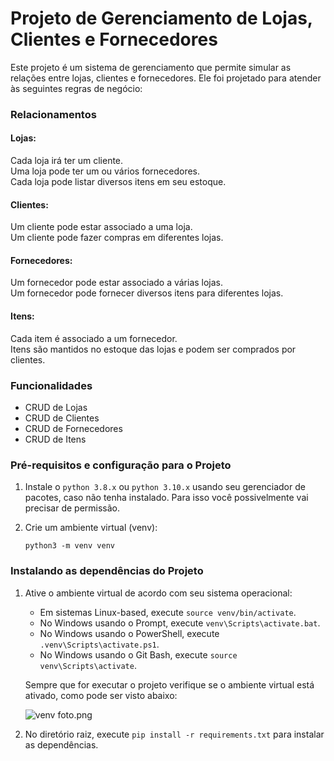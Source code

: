 # Projeto de Gerenciamento de Lojas, Clientes e Fornecedores

Este projeto é um sistema de gerenciamento que permite simular as relações entre lojas, clientes e fornecedores. 
Ele foi projetado para atender às seguintes regras de negócio:

### Relacionamentos

#### Lojas:

Cada loja irá ter um cliente.  
Uma loja pode ter um ou vários fornecedores.  
Cada loja pode listar diversos itens em seu estoque.

#### Clientes:

Um cliente pode estar associado a uma loja.  
Um cliente pode fazer compras em diferentes lojas.

#### Fornecedores:

Um fornecedor pode estar associado a várias lojas.  
Um fornecedor pode fornecer diversos itens para diferentes lojas.

#### Itens:

Cada item é associado a um fornecedor.  
Itens são mantidos no estoque das lojas e podem ser comprados por clientes.

### Funcionalidades
* CRUD de Lojas
* CRUD de Clientes
* CRUD de Fornecedores
* CRUD de Itens

### Pré-requisitos e configuração para o Projeto

1. Instale o `python 3.8.x` ou `python 3.10.x` usando seu gerenciador de pacotes, caso não tenha instalado. Para isso você possivelmente vai precisar de permissão.

2. Crie um ambiente virtual (venv):

    `python3 -m venv venv`

### Instalando as dependências do Projeto

1. Ative o ambiente virtual de acordo com seu sistema operacional:

    * Em sistemas Linux-based, execute `source venv/bin/activate`.
    * No Windows usando o Prompt, execute `venv\Scripts\activate.bat`.
    * No Windows usando o PowerShell, execute `.venv\Scripts\activate.ps1`.
    * No Windows usando o Git Bash, execute `source venv\Scripts\activate`.

    Sempre que for executar o projeto verifique se o ambiente virtual está ativado, como pode ser visto abaixo:

   ![venv foto.png](..%2F..%2FDownloads%2Fvenv%20foto.png)

2. No diretório raiz, execute `pip install -r requirements.txt` para instalar as dependências.